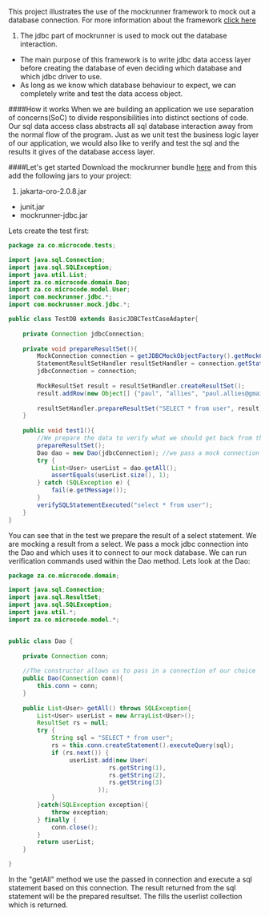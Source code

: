 This project illustrates the use of the mockrunner framework to mock out a database connection.
For more information about the framework <a href="http://mockrunner.sourceforge.net" target="_blank">click here</a>

1. The jdbc part of mockrunner is used to mock out the database interaction.
* The main purpose of this framework is to write jdbc data access layer before creating the database
of even deciding which database and which jdbc driver to use.
* As long as we know which database behaviour to expect, we can completely write and test the data access object.

####How it works
When we are building an application we use separation of concerns(SoC) to divide responsibilities into distinct sections
of code.  Our sql data access class abstracts all sql database interaction away from the normal flow of the program.
Just as we unit test the business logic layer of our application, we would also like to verify and test the sql and 
the results it gives of the database access layer.

####Let's get started
Download the mockrunner bundle <a href="http://sourceforge.net/projects/mockrunner/files/" target="_blank">here</a> 
and from this add the following jars to your project:

1. jakarta-oro-2.0.8.jar
* junit.jar
* mockrunner-jdbc.jar

Lets create the test first:

```java
package za.co.microcode.tests;

import java.sql.Connection;
import java.sql.SQLException;
import java.util.List;
import za.co.microcode.domain.Dao;
import za.co.microcode.model.User;
import com.mockrunner.jdbc.*;
import com.mockrunner.mock.jdbc.*;

public class TestDB extends BasicJDBCTestCaseAdapter{
  
	private Connection jdbcConnection;
	
	private void prepareResultSet(){
	   	MockConnection connection = getJDBCMockObjectFactory().getMockConnection();
    	StatementResultSetHandler resultSetHandler = connection.getStatementResultSetHandler(); 
    	jdbcConnection = connection;
        
        MockResultSet result = resultSetHandler.createResultSet();
        result.addRow(new Object[] {"paul", "allies", "paul.allies@gmail.com"});
        
        resultSetHandler.prepareResultSet("SELECT * from user", result);
	}
	
	public void test1(){
		//We prepare the data to verify what we should get back from the database for a specific select
		prepareResultSet();
		Dao dao = new Dao(jdbcConnection); //we pass a mock connection to the dal
		try {
			List<User> userList = dao.getAll();
			assertEquals(userList.size(), 1);
		} catch (SQLException e) {
			fail(e.getMessage());
		}
		verifySQLStatementExecuted("select * from user");
	}
}
```

You can see that in the test we prepare the result of a select statement.  We are mocking a result from a select.
We pass a mock jdbc connection into the Dao and which uses it to connect to our mock database.  We can run
verification commands used within the Dao method. Lets look at the Dao:

```java
package za.co.microcode.domain;

import java.sql.Connection;
import java.sql.ResultSet;
import java.sql.SQLException;
import java.util.*;
import za.co.microcode.model.*;


public class Dao {
  
	private Connection conn;
	
	//The constructor allows us to pass in a connection of our choice
	public Dao(Connection conn){
		this.conn = conn;
	}
	
	public List<User> getAll() throws SQLException{
		List<User> userList = new ArrayList<User>();
    	ResultSet rs = null;
    	try {
			String sql = "SELECT * from user";
            rs = this.conn.createStatement().executeQuery(sql);
            if (rs.next()) {
                 userList.add(new User(
                		 	rs.getString(1),
                		 	rs.getString(2),
                		 	rs.getString(3)
                		 ));
            }
    	}catch(SQLException exception){
    		throw exception;
    	} finally {
    		conn.close();
    	}
		return userList;
	}

}

```

In the "getAll" method we use the passed in connection and execute a sql statement based on this connection.  The result 
returned from the sql statement will be the prepared resultset.  The fills the userlist collection which is returned.

